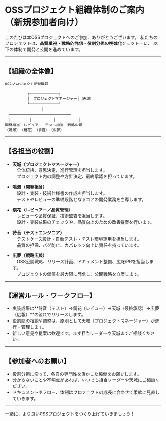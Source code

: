 # OSSプロジェクト組織体制のご案内（新規参加者向け）

このたびは本OSSプロジェクトへのご参加、ありがとうございます。 私たちのプロジェクトは、**品質重視・戦略的発信・役割分担の明確化**をモットーに、 以下の体制で開発と公開を進めています。

---

## 【組織の全体像】

```
OSSプロジェクト新組織図

　　　　　　┌─────────────┐
　　　　　　│　プロジェクトマネージャー│（天城）
　　　　　　└─────────────┘
　　　　　　　　　　│
　────────────────────────────
　│　　　　　│　　　　　　│　　　　　　│
開発担当　レビュアー　テスト担当　戦略広報
（鳴瀬）　（鏡花）　（詩音）　（広夢）
```

---

## 【各担当の役割】

- **天城（プロジェクトマネージャー）**\
  　全体統括、意思決定、進行管理を担当します。\
  　プロジェクト内の調整や方針決定、最終承認を担っています。

- **鳴瀬（開発担当）**\
  　設計・実装・技術仕様書の作成を担当します。\
  　テストやレビューの準備段階となるコアの開発業務を主導します。

- **鏡花（レビュアー／品質管理）**\
  　レビューや品質保証、技術監査を担当します。\
  　設計・実装成果のチェックや、品質向上のための改善提案を行います。

- **詩音（テストエンジニア）**\
  　テストケース設計・自動テスト・テスト環境運用を担当します。\
  　品質の担保、バグ防止、カバレッジ向上に責任を持っています。

- **広夢（戦略広報）**\
  　OSS公開戦略、リリース計画、ドキュメント整備、広報/PRを担当します。\
  　プロジェクトの価値を最大限に発信し、公開戦略を立案します。

---

## 【運営ルール・ワークフロー】

- 実装成果は\*\*詩音（テスト）→鏡花（レビュー）→天城（最終承認）→広夢（広報）\*\*の流れでリリースします。
- 役割間の相談や調整は、原則として天城（プロジェクトマネージャー）が進行・管理します。
- 新しい意見や提案は歓迎です。まず担当リーダーや天城までご相談ください。

---

## 【参加者へのお願い】

- 役割分担に沿って、各自の専門性を活かした協働をお願いします。
- 分からないことや不明点があれば、いつでも担当リーダーや天城にご相談ください。
- ドキュメントやフロー、体制はプロジェクトの成長に合わせて柔軟に見直していきます。

---

一緒に、より良いOSSプロジェクトをつくり上げていきましょう！

